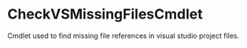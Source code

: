 CheckVSMissingFilesCmdlet
=========================

Cmdlet used to find missing file references in visual studio project files.